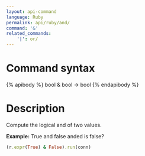 ```yaml
---
layout: api-command 
language: Ruby
permalink: api/ruby/and/
command: '&'
related_commands:
    '|': or/
---
```


# Command syntax #

{% apibody %}
bool & bool &rarr; bool
{% endapibody %}

# Description #

Compute the logical and of two values.

__Example:__ True and false anded is false?

```rb
(r.expr(True) & False).run(conn)
```
